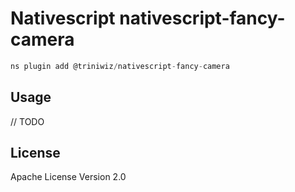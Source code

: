 # Nativescript nativescript-fancy-camera

```javascript
ns plugin add @triniwiz/nativescript-fancy-camera
```

## Usage

// TODO

## License

Apache License Version 2.0
